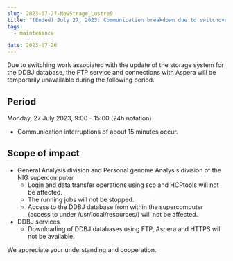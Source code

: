 ```yaml
---
slug: 2023-07-27-NewStrage_Lustre9
title: "(Ended) July 27, 2023: Communication breakdown due to switchover to new storage system."
tags:
  - maintenance

date: 2023-07-26
---
```



Due to switching work associated with the update of the storage system for the DDBJ database, the FTP service and connections with Aspera will be temporarily unavailable during the following period.

<!-- truncate -->

## Period

Monday, 27 July 2023, 9:00 - 15:00 (24h notation)
- Communication interruptions of about 15 minutes occur.


## Scope of impact

- General Analysis division and Personal genome Analysis division of the NIG supercomputer
  - Login and data transfer operations using scp and HCPtools will not be affected.
  - The running jobs will not be stopped.
  - Access to the DDBJ database from within the supercomputer (access to under /usr/local/resources/) will not be affected.
- DDBJ services
  - Downloading of DDBJ databases using FTP, Aspera and HTTPS will not be available.


We appreciate your understanding and cooperation.
